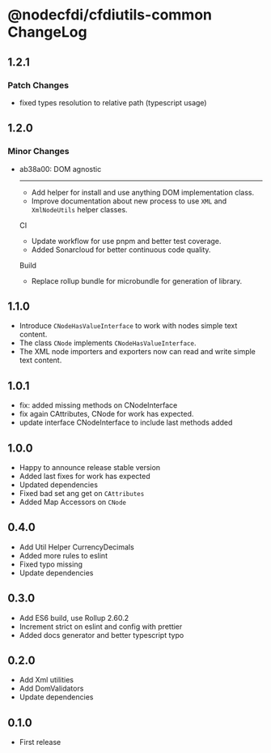 # @nodecfdi/cfdiutils-common ChangeLog

## 1.2.1

### Patch Changes

- fixed types resolution to relative path (typescript usage)

## 1.2.0

### Minor Changes

- ab38a00: DOM agnostic

  ***

  - Add helper for install and use anything DOM implementation class.
  - Improve documentation about new process to use `XML` and `XmlNodeUtils` helper classes.

  CI

  - Update workflow for use pnpm and better test coverage.
  - Added Sonarcloud for better continuous code quality.

  Build

  - Replace rollup bundle for microbundle for generation of library.

## 1.1.0

- Introduce `CNodeHasValueInterface` to work with nodes simple text content.
- The class `CNode` implements `CNodeHasValueInterface`.
- The XML node importers and exporters now can read and write simple text content.

## 1.0.1

- fix: added missing methods on CNodeInterface
- fix again CAttributes, CNode for work has expected.
- update interface CNodeInterface to include last methods added

## 1.0.0

- Happy to announce release stable version
- Added last fixes for work has expected
- Updated dependencies
- Fixed bad set ang get on `CAttributes`
- Added Map Accessors on `CNode`

## 0.4.0

- Add Util Helper CurrencyDecimals
- Added more rules to eslint
- Fixed typo missing
- Update dependencies

## 0.3.0

- Add ES6 build, use Rollup 2.60.2
- Increment strict on eslint and config with prettier
- Added docs generator and better typescript typo

## 0.2.0

- Add Xml utilities
- Add DomValidators
- Update dependencies

## 0.1.0

- First release
